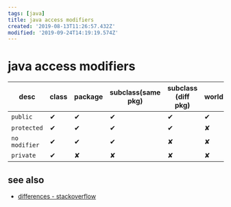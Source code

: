 ```yaml
---
tags: [java]
title: java access modifiers
created: '2019-08-13T11:26:57.432Z'
modified: '2019-09-24T14:19:19.574Z'
---
```


# java access modifiers

desc          | class | package | subclass(same pkg) | subclass (diff pkg)| world
--            | --    | --      | --                 | --                 | --    
 `public`     |   ✔   |   ✔     |  ✔                 |  ✔                 | ✔
 `protected`  |   ✔   |   ✔     |  ✔                 |  ✔                 | ✘
 `no modifier`|   ✔   |   ✔     |  ✔                 |  ✘                 | ✘
 `private`    |   ✔   |   ✘     |  ✘                 |  ✘                 | ✘

## see also
- [differences - stackoverflow](https://stackoverflow.com/questions/215497/what-is-the-difference-between-public-protected-package-private-and-private-in)

